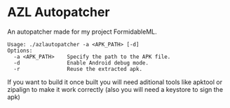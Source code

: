 # AZL Autopatcher

An autopatcher made for my project FormidableML.
```
Usage: ./azlautopatcher -a <APK_PATH> [-d]
Options:
  -a <APK_PATH>    Specify the path to the APK file.
  -d               Enable Android debug mode.
  -r               Reuse the extracted apk.
```
If you want to build it once built you will need aditional tools like apktool or zipalign to make it work correctly (also you will need a keystore to sign the apk)

